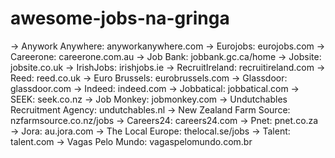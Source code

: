 # awesome-jobs-na-gringa

→ Anywork Anywhere: anyworkanywhere.com
→ Eurojobs: eurojobs.com
→ Careerone: careerone.com.au
→ Job Bank: jobbank.gc.ca/home
→ Jobsite: jobsite.co.uk
→ IrishJobs: irishjobs.ie
→ RecruitIreland: recruitireland.com
→ Reed: reed.co.uk
→ Euro Brussels: eurobrussels.com
→ Glassdoor: glassdoor.com
→ Indeed: indeed.com
→ Jobbatical: jobbatical.com
→ SEEK: seek.co.nz
→ Job Monkey: jobmonkey.com
→ Undutchables Recruitment Agency: undutchables.nl
→ New Zealand Farm Source: nzfarmsource.co.nz/jobs
→ Careers24: careers24.com
→ Pnet: pnet.co.za
→ Jora: au.jora.com
→ The Local Europe: thelocal.se/jobs
→ Talent: talent.com
→ Vagas Pelo Mundo: vagaspelomundo.com.br
